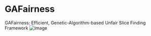 # GAFairness
GAFairness: Efficient, Genetic-Algorithm-based Unfair Slice Finding Framework
![image](https://github.com/bowencui123/GAFairness/assets/99108741/ec76b226-5b83-45ac-8058-5661422aa41b)
